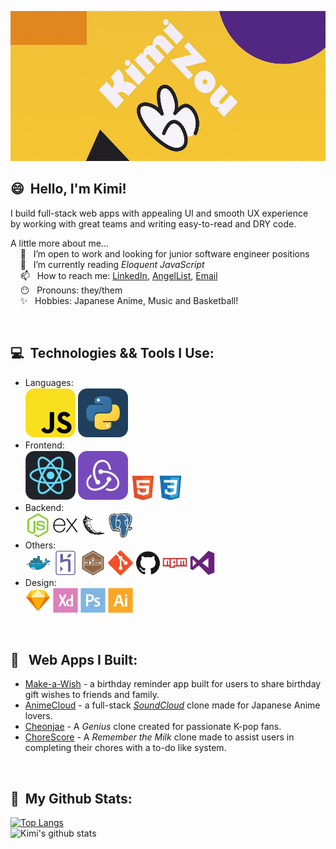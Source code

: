 <link rel="stylesheet" href="https://cdn.jsdelivr.net/gh/devicons/devicon@v2.10.1/devicon.min.css">
<p align="center">
  <img height='240' src="readme-assets/kimi.jpg">
</p>

## 😄&nbsp; Hello, I'm Kimi! 
I build full-stack web apps with appealing UI and smooth UX experience <br />
by working with great teams and writing easy-to-read and DRY code.

A little more about me... <br />
&nbsp; &nbsp; 🔭 &nbsp; I’m open to work and looking for junior software engineer positions <br />
&nbsp; &nbsp; 🌱 &nbsp; I’m currently reading <em>Eloquent JavaScript</em><br />
&nbsp; &nbsp; 📫 &nbsp; How to reach me: 
<a href='https://www.linkedin.com/in/kimizou/'>LinkedIn</a>, 
<a href='https://angel.co/u/kimi-zou'>AngelList</a>,
<a href='mailto:kimizou.kz@gmail.com'>Email</a>
<br />
&nbsp; &nbsp; 😶 &nbsp; Pronouns: they/them <br />
&nbsp; &nbsp; ✨ &nbsp; Hobbies: Japanese Anime, Music and Basketball!

<br />

## 💻&nbsp; Technologies && Tools I Use:
- Languages: <br />
  ![JS](https://github.com/harshcut/harshcut/raw/master/static/javascript.svg)
  ![Python](https://github.com/harshcut/harshcut/raw/master/static/python.svg)
- Frontend: <br />
  ![React](https://github.com/harshcut/harshcut/raw/master/static/react.svg)
  ![Redux](https://github.com/harshcut/harshcut/raw/master/static/redux.svg)
  <img src='readme-assets/html5-original.svg' width="40" height="40">
  <img src='readme-assets/css3-original.svg' width="40" height="40">
- Backend: <br />
  <img src='readme-assets/nodejs-original.svg' width="40" height="40">
  <img src='readme-assets/express-original.svg' width="40" height="40">
  <img src='readme-assets/flask-original.svg' width="40" height="40">
  <img src='readme-assets/postgresql-original.svg' width="40" height="40">
- Others: <br />
  <img src='readme-assets/docker-original.svg' width="40" height="40">
  <img src='readme-assets/heroku-original.svg' width="40" height="40">
  <img src='readme-assets/mocha-plain.svg' width="40" height="40">
  <img src='readme-assets/git-original.svg' width="40" height="40">
  <img src='readme-assets/github-original.svg' width="40" height="40">
  <img src='readme-assets/npm-original-wordmark.svg' width="40" height="40">
  <img src='readme-assets/visualstudio-plain.svg' width="40" height="40">
- Design: <br />
  <img src='readme-assets/sketch-original.svg' width="40" height="40">
  <img src='readme-assets/xd-plain.svg' width="40" height="40">
  <img src='readme-assets/photoshop-plain.svg' width="40" height="40">
  <img src='readme-assets/illustrator-plain.svg' width="40" height="40">

<br />

## 🐾 &nbsp;  Web Apps I Built:
- <a href='https://capstone-make-a-wish.herokuapp.com/'>Make-a-Wish</a> - a birthday reminder app built for users to share birthday gift wishes to friends and family.
- <a href='https://anime-cloud.herokuapp.com/'>AnimeCloud</a> - a full-stack <a href='https://soundcloud.com/' color="var(--color-scale-gray-8)"><em color="black">SoundCloud</em></a> clone made for Japanese Anime lovers.
- <a href='https://cheonjae.herokuapp.com/'>Cheonjae</a> - A <a href='https://genius.com/' style='text-decoration: none; color: inherit'><em>Genius</em></a> clone created for passionate K-pop fans.
- <a href='https://chorescore2020.herokuapp.com/'>ChoreScore</a> - A <a href='https://genius.com/' style='text-decoration: none; color: inherit'><em>Remember the Milk</em></a> clone made to assist users in completing their chores with a to-do like system.

<br />

## 🎏&nbsp; My Github Stats:
[![Top Langs](https://github-readme-stats.vercel.app/api/top-langs/?username=Kimi-Zou&layout=compact&langs_count=10&count_private=true&exclude_repo=01-fcc-tribute-page,02-fcc-survey-form,03-fcc-product-landing-page,04-fcc-technical-documentation,06-fcc-random-quote-machine,kimi-zou.github.io&theme=radical)](https://github.com/Kimi-Zou/github-readme-stats)
<br />
![Kimi's github stats](https://github-readme-stats.vercel.app/api?username=kimi-zou&theme=radical&show_icons=true&count_private=true&hide=issues)
